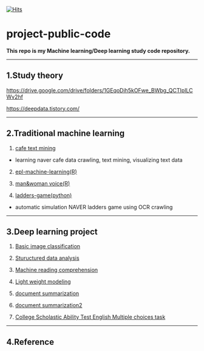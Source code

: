 [![Hits](https://hits.seeyoufarm.com/api/count/incr/badge.svg?url=https%3A%2F%2Fgithub.com%2Fyundaehyuck%2Fproject-public-code&count_bg=%2379C83D&title_bg=%23555555&icon=&icon_color=%23E7E7E7&title=hits&edge_flat=false)](https://hits.seeyoufarm.com)

project-public-code
=============

**This repo is my Machine learning/Deep learning study code repository.**
***

1.Study theory
------

https://drive.google.com/drive/folders/1GEqoDih5kOFwe_BWbg_QCTIpILCWv2hf

https://deepdata.tistory.com/
***

2.Traditional machine learning
------

1) [cafe text mining](https://github.com/yundaehyuck/project-public-code/tree/master/cafe%20text%20mining "cafe text mining")

- learning naver cafe data crawling, text mining, visualizing text data

2) [epl-machine-learning(R)](https://github.com/yundaehyuck/project-public-code/tree/master/epl-machine-learning(R) "epl-machine-learning(R)")

3) [man&woman voice(R)](https://github.com/yundaehyuck/project-public-code/tree/master/man%26woman%20voice(R) "man&woman voice(R)")

4) [ladders-game(python)](https://github.com/yundaehyuck/project-public-code/tree/master/Basic%20study%20code/ladders-game(python) "ladders-game(python)")

- automatic simulation NAVER ladders game using OCR crawling

***

3.Deep learning project
------

1) [Basic image classification](https://github.com/yundaehyuck/project-public-code/tree/master/Deep%20learning%20project/Basic%20Image%20Classification "Basic image classification")

2) [Stuructured data analysis](https://github.com/yundaehyuck/project-public-code/tree/master/Deep%20learning%20project/Structured%20Data%20Analysis "Stuructured data analysis")

3) [Machine reading comprehension](https://github.com/yundaehyuck/project-public-code/tree/master/Deep%20learning%20project/Machine%20Reading%20Comprehension "Machine reading comprehension")

4) [Light weight modeling](https://github.com/yundaehyuck/project-public-code/tree/master/Deep%20learning%20project/Light%20Weight%20Modeling "Light weight modeling")

5) [document summarization](https://github.com/yundaehyuck/project-public-code/tree/master/Deep%20learning%20project/LG%20document%20summarization "LG document summarization")

6) [document summarization2](https://github.com/yundaehyuck/project-public-code/tree/master/Deep%20learning%20project/Gas%20document%20summarization "Gas document summarization")

7) [College Scholastic Ability Test English Multiple choices task](https://github.com/yundaehyuck/project-public-code/tree/master/Deep%20learning%20project/College%20Scholastic%20Ability%20Test%20English%20Multiple%20choices%20task)
***


4.Reference
------
